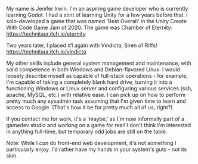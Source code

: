 My name is Jenifer Irwin. I'm an aspiring game developer who is currently learning Godot. I had a stint of learning Unity for a few years before that. I solo-developed a game that was named 'Best Overall' in the Unity Create With Code Game Jam of 2020. The game was Chamber of Eternity: https://technitaur.itch.io/eternity

Two years later, I placed #1 again with Vindicta, Siren of Riffs! https://technitaur.itch.io/vindicta

My other skills include general system management and maintenance, with solid competence in both Windows and Debian-flavored Linux. I would loosely describe myself as capable of full-stack operations - for example, I'm capable of taking a completely blank hard drive, turning it into a functioning Windows or Linux server and configuring various services (ssh, apache, MySQL, etc.) with relative ease. I can pick up on how to perform pretty much any sysadmin task assuming that I'm given time to learn and access to Google. (That's how it be for pretty much all of us, right?)

If you contact me for work, it's a 'maybe,' as I'm now informally part of a gamedev studio and working on a game for real! I don't think I'm interested in anything full-time, but temporary odd jobs are still on the table.

Note: While I *can* do front-end web development, it's not something I particularly enjoy. I'd rather have my hands in your system's guts - not its skin.
<!---
jeniferirwin/jeniferirwin is a ✨ special ✨ repository because its `README.md` (this file) appears on your GitHub profile.
You can click the Preview link to take a look at your changes.
--->
